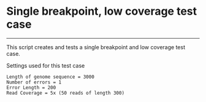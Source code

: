 Single breakpoint, low coverage test case
===

---


This script creates and tests a single breakpoint and low coverage test case.

Settings used for this test case

	Length of genome sequence = 3000
	Number of errors = 1
	Error Length = 200
	Read Coverage = 5x (50 reads of length 300)